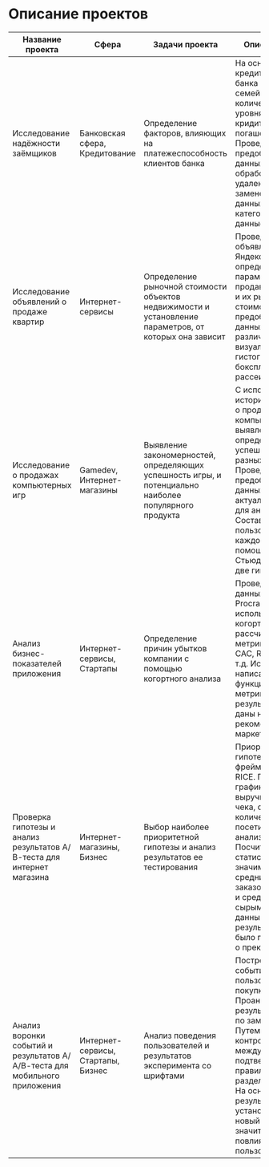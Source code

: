 # Описание проектов
|Название проекта|Сфера|Задачи проекта|Описание проекта|Навыки и инструменты|
|-|-|---|-----|-|
|Исследование надёжности заёмщиков|Банковская сфера, Кредитование|Определение факторов, влияющих на платежеспособность клиентов банка|На основе данных кредитного отдела банка изучено влияние семейного положения, количества детей, уровня дохода и целей кридита на факт погашения его в срок. Проведена предобработка данных: определены и обработаны пропуски, удалены дубликаты, заменены типы данных, категоризованы данные.|python, pandas, предобработка данных|
|Исследование объявлений о продаже квартир|Интернет-сервисы|Определение рыночной стоимости объектов недвижимости и установление параметров, от которых она зависит|Проведен анализ объявлений сервиса Яндекс.Недвижимость, определены типичные параметры продаваемых квартир и их рыночная стоимость. Проведена предобработка данных. Построены различные типы визуализации: гистограммы, боксплоты, диаграммы рассеивания.|python, pandas, matplotlib, предобработка данных, исследовательский анализ данных, визуализация данных|
|Исследование о продажах компьютерных игр|Gamedev, Интернет-магазины|Выявление закономерностей, определяющих успешность игры, и потенциально наиболее популярного продукта|С использованием исторических данных о продажах компьютерных игр выявлены параметры, определяющие успешность игр в разных регионах мира. Проведена предобработка данных. Выбран актуальный период для анализа. Составлены портреты пользователей каждого региона. С помощью критерия Стьюдента проверены две гипотезы.|python, pandas, numpy, seaborn, matplotlib, scipy, предобработка данных, исследовательский анализ данных, описательная статистика, проверка статистических гипотез|
|Анализ бизнес-показателей приложения|Интернет-сервисы, Стартапы|Определение причин убытков компании с помощью когортного анализа|Проведен анализ данных приложения ProcrastinatePRO+. С использованием когортного анализа рассчитаны бизнес-метрики: LTV, ROI, CAC, Retention rate и т.д. Использованы написанные ранее функции расчёта метрик. По результатам анализа даны необходимые рекомендации отделу маркетинга.|python, pandas, numpy, seaborn, matplotlib, datetime, когортный анализ, юнит-экономика, продуктовые метрики|
|Проверка гипотезы и анализ результатов А/В-теста для интернет магазина|Интернет-магазины, Бизнес|Выбор наиболее приоритетной гипотезы и анализ результатов ее тестирования|Приоритизированы гипотезы по фреймворкам ICE и RICE. Построены графики кумулятивной выручки, среднего чека, среднего количества заказов на посетителя. Проведен анализ выбросов. Посчитана статистическая значимость различий в средних количествах заказов на посетителя и средних чеках по сырым и очищенным данным. По результатам анализа было принято решение о прекращении теста.|python, pandas, numpy, matplotlib, datetime, scipy, A/B-тестирование, проверка статистических гипотез|
|Анализ воронки событий и результатов А/А/В-теста для мобильного приложения|Интернет-сервисы, Стартапы, Бизнес|Анализ поведения пользователей и результатов эксперимента со шрифтами|Построена воронка событий и изучен путь пользователей до покупки. Проанализированы результаты A/B-теста по замене шрифтов. Путем сравнения 2 контрольных групп между собой подтверждено правильное разделение трафика. На основании результатов анализа установлено, что новый шрифт значительно не повлияет на поведение пользователей.|python, pandas, numpy, matplotlib, datetime, scipy, math, plotly, событийная аналитика, A/B-тестирование, продуктовые метрики, проверка статистических гипотез, визуализация данных|

